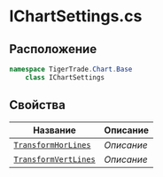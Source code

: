 
# IChartSettings.cs
## Расположение
```csharp
namespace TigerTrade.Chart.Base  
    class IChartSettings
```

## Свойства
| Название | Описание |
| --- | --- |
| [`TransformHorLines`](./Свойства/TransformHorLines.md) | *Описание* |
| [`TransformVertLines`](./Свойства/TransformVertLines.md) | *Описание* |

